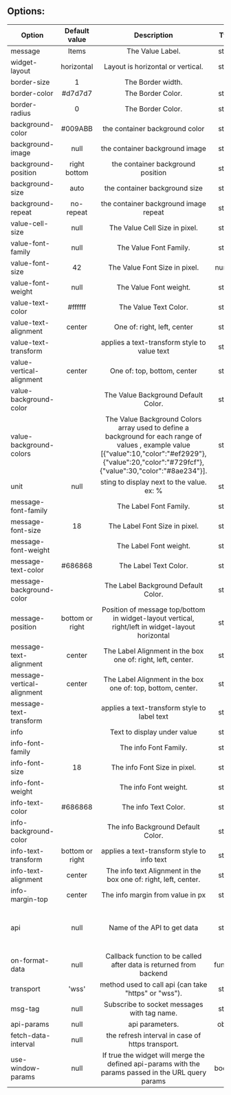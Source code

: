   ## Options:

| Option        | Default value   | Description   | Type | Required   |
| ------------- |:-------------:|:-------------:|:-------------:|:----------|
  message     | Items	 | The Value Label. | string | NO
  widget-layout     | horizontal	 | Layout is horizontal or vertical. | string | NO
  border-size     | 1	 | The Border width. | int | NO
  border-color     | #d7d7d7	 | The Border Color. | string | NO
  border-radius     | 0	 | The Border Color. | string | NO
  background-color     | #009ABB	 | the container background color | string | NO
  background-image |null | the container background image | string | NO
  background-position |right bottom | the container background position | string | NO
  background-size |auto | the container background size | string | NO
  background-repeat |no-repeat | the container background image repeat | string | NO
  value-cell-size     | null	 | The Value Cell Size in pixel. | string | NO
  value-font-family     | null	 | The Value Font Family. | string | NO
  value-font-size     | 42	 | The Value Font Size in pixel. | number | NO
  value-font-weight     | null	 | The Value Font weight. | string | NO
  value-text-color     | #ffffff	 | The Value Text Color. | string | NO
  value-text-alignment | center	 | One of: right, left, center | string | NO
  value-text-transform | | applies a text-transform style to value text| string | NO
  value-vertical-alignment | center	 | One of: top, bottom, center | string | NO
  value-background-color     | 	 | The Value Background Default Color. | string | NO
  value-background-colors     | 	 | The Value Background Colors array used to define a background for each range of values , example value [{"value":10,"color":"#ef2929"},{"value":20,"color":"#729fcf"},{"value":30,"color":"#8ae234"}]. | string | NO
  unit | null   | sting to display next to the value. ex: % | string | NO
  message-font-family     | 	 | The Label Font Family. | string | NO
  message-font-size     | 18	 | The Label Font Size in pixel. | string | NO
  message-font-weight     |  | The Label Font weight. | string | NO
  message-text-color     | #686868	 | The Label Text Color. | string | NO
  message-background-color     | 	 | The Label Background Default Color. | string | NO
  message-position | bottom or right | Position of message top/bottom in widget-layout vertical, right/left in widget-layout horizontal | string | NO
  message-text-alignment     | center	 | The Label Alignment in the box one of: right, left, center. | string | NO
  message-vertical-alignment     | center	 | The Label Alignment in the box one of: top, bottom, center. | string | NO
  message-text-transform | | applies a text-transform style to label text| string | NO
  info  | 	 | Text to display under value | string | NO     
  info-font-family     | 	 | The info Font Family. | string | NO
  info-font-size     | 18	 | The info Font Size in pixel. | string | NO
  info-font-weight     |  | The info Font weight. | string | NO
  info-text-color     | #686868	 | The info Text Color. | string | NO
  info-background-color     | 	 | The info Background Default Color. | string | NO
  info-text-transform | bottom or right | applies a text-transform style to info text| string | NO
  info-text-alignment     | center	 | The info text Alignment in the box one of: right, left, center. | string | NO
  info-margin-top     | center	 | The info margin from value in px | string | NO           
  api | null | Name of the API to get data | string | Required if getting data from backend 
  on-format-data | null | Callback function to be called after data is returned from backend | function | NO
  transport |  'wss'     | 	method used to call api (can take "https" or "wss").	 | string | NO
  msg-tag   | null      | 	Subscribe to socket messages with tag name.		     | string | NO
  api-params  | null      | 	api parameters.  					| object | NO
  fetch-data-interval |  null     | 	the refresh interval in case of https transport.	 | int | NO
  use-window-params |  null     | 	If true the widget will merge the defined api-params with the params passed in the URL query params	 | boolean | NO
  
